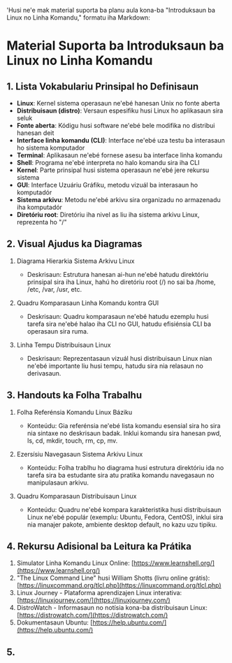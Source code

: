 'Husi ne'e mak material suporta ba planu aula kona-ba "Introduksaun ba Linux no Linha Komandu," formatu iha Markdown:

# Material Suporta ba Introduksaun ba Linux no Linha Komandu

## 1. Lista Vokabulariu Prinsipal ho Definisaun

- **Linux**: Kernel sistema operasaun ne'ebé hanesan Unix no fonte aberta
- **Distribuisaun (distro)**: Versaun espesifiku husi Linux ho aplikasaun sira seluk
- **Fonte aberta**: Kódigu husi software ne'ebé bele modifika no distribui hanesan deit
- **Interface linha komandu (CLI)**: Interface ne'ebé uza testu ba interasaun ho sistema komputador
- **Terminal**: Aplikasaun ne'ebé fornese asesu ba interface linha komandu
- **Shell**: Programa ne'ebé interpreta no halo komandu sira iha CLI
- **Kernel**: Parte prinsipal husi sistema operasaun ne'ebé jere rekursu sistema
- **GUI**: Interface Uzuáriu Gráfiku, metodu vizuál ba interasaun ho komputadór
- **Sistema arkivu**: Metodu ne'ebé arkivu sira organizadu no armazenadu iha komputadór
- **Diretóriu root**: Diretóriu iha nivel as liu iha sistema arkivu Linux, reprezenta ho "/"

## 2. Visual Ajudus ka Diagramas

1. Diagrama Hierarkia Sistema Arkivu Linux
   - Deskrisaun: Estrutura hanesan ai-hun ne'ebé hatudu direktóriu prinsipal sira iha Linux, hahú ho diretóriu root (/) no sai ba /home, /etc, /var, /usr, etc.

2. Quadru Komparasaun Linha Komandu kontra GUI
   - Deskrisaun: Quadru komparasaun ne'ebé hatudu ezemplu husi tarefa sira ne'ebé halao iha CLI no GUI, hatudu efisiénsia CLI ba operasaun sira ruma.

3. Linha Tempu Distribuisaun Linux
   - Deskrisaun: Reprezentasaun vizuál husi distribuisaun Linux nian ne'ebé importante liu husi tempu, hatudu sira nia relasaun no derivasaun.

## 3. Handouts ka Folha Trabalhu

1. Folha Referénsia Komandu Linux Báziku
   - Konteúdu: Gia referénsia ne'ebé lista komandu esensial sira ho sira nia sintaxe no deskrisaun badak. Inklui komandu sira hanesan pwd, ls, cd, mkdir, touch, rm, cp, mv.

2. Ezersísiu Navegasaun Sistema Arkivu Linux
   - Konteúdu: Folha trablhu ho diagrama husi estrutura direktóriu ida no tarefa sira ba estudante sira atu pratika komandu navegasaun no manipulasaun arkivu.

3. Quadru Komparasaun Distribuisaun Linux
   - Konteúdu: Quadru ne'ebé kompara karakteristika husi distribuisaun Linux ne'ebé populár (exemplu: Ubuntu, Fedora, CentOS), inklui sira nia manajer pakote, ambiente desktop default, no kazu uzu tipiku.

## 4. Rekursu Adisional ba Leitura ka Prátika

1. Simulator Linha Komandu Linux Online: [https://www.learnshell.org/](https://www.learnshell.org/)
2. "The Linux Command Line" husi William Shotts (livru online grátis): [https://linuxcommand.org/tlcl.php](https://linuxcommand.org/tlcl.php)
3. Linux Journey - Plataforma aprendizajen Linux interativa: [https://linuxjourney.com/](https://linuxjourney.com/)
4. DistroWatch - Informasaun no notísia kona-ba distribuisaun Linux: [https://distrowatch.com/](https://distrowatch.com/)
5. Dokumentasaun Ubuntu: [https://help.ubuntu.com/](https://help.ubuntu.com/)

## 5.